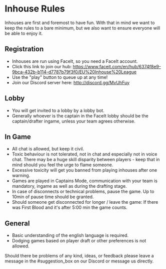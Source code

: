 # Inhouse Rules

Inhouses are first and foremost to have fun. With that in mind we want to keep the rules to a bare minimum, but we also want to ensure everyone will be able to enjoy it.

## Registration
* Inhouses are run using FaceIt, so you need a FaceIt account.
* Click this link to join our hub: https://www.faceit.com/en/hub/6374f8e9-9bca-432b-b114-d7787b79f3f0/EU%20Inhouse%20League
* Use the "play" button to queue up at any time!
* Join our Discord server here: http://discord.gg/MvUhFuy

## Lobby
* You will get invited to a lobby by a lobby bot.
* Generally whoever is the captain in the FaceIt lobby should be the captain/drafter ingame, unless your team agrees otherwise.

## In Game
* All chat is allowed, but keep it civil.
* Toxic behaviour is not tolerated, not in chat and especially not in voice chat. There may be a huge skill disparity between players - keep that in mind should you feel the urge to flame someone.
* Excessive toxicity will get you banned from playing inhouses after one warning.
* Games are played in Captains Mode, communication with your team is mandatory, ingame as well as during the drafting stage.
* In case of disconnects or technical problems, pause the game. Up to 10min of pause time should be granted.
* Should someone get disconnected for longer / leave the game: If there was First Blood and it's after 5:00 min the game counts.

## General
* Basic understanding of the english language is required.
* Dodging games based on player draft or other preferences is not allowed.

Should there be problems of any kind, ideas, or feedback please leave a message in the #suggestion_box on our Discord or message us directly.
